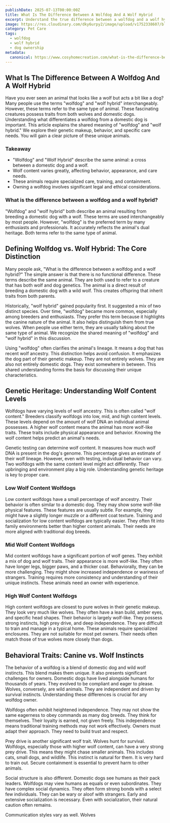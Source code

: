 ```yaml
---
publishDate: 2025-07-13T00:00:00Z
title: What Is The Difference Between A Wolfdog And A Wolf Hybrid
excerpt: Understand the true difference between a wolfdog and a wolf hybrid. Learn about their unique traits, care, and legal considerations for these fascinating animals.
image: https://res.cloudinary.com/dky6urpy2/image/upload/v1752338607/blog_image_1752338607_weras6.webp
category: Pet Care
tags:
  - wolfdog
  - wolf hybrid
  - dog ownership
metadata:
  canonical: https://www.cosyhomecreation.com/what-is-the-difference-between-a-wolfdog-and-a-wolf-hybrid
---
```


## What Is The Difference Between A Wolfdog And A Wolf Hybrid

Have you ever seen an animal that looks like a wolf but acts a bit like a dog? Many people use the terms "wolfdog" and "wolf hybrid" interchangeably. However, these terms refer to the same type of animal. These fascinating creatures possess traits from both wolves and domestic dogs. Understanding what differentiates a wolfdog from a domestic dog is important. This article explains the shared meaning of "wolfdog" and "wolf hybrid." We explore their genetic makeup, behavior, and specific care needs. You will gain a clear picture of these unique animals.

### Takeaway

*   "Wolfdog" and "Wolf Hybrid" describe the same animal: a cross between a domestic dog and a wolf.
*   Wolf content varies greatly, affecting behavior, appearance, and care needs.
*   These animals require specialized care, training, and containment.
*   Owning a wolfdog involves significant legal and ethical considerations.

### What is the difference between a wolfdog and a wolf hybrid?

"Wolfdog" and "wolf hybrid" both describe an animal resulting from breeding a domestic dog with a wolf. These terms are used interchangeably by most people. However, "wolfdog" is the preferred term by many enthusiasts and professionals. It accurately reflects the animal's dual heritage. Both terms refer to the same type of animal.

## Defining Wolfdog vs. Wolf Hybrid: The Core Distinction

Many people ask, "What is the difference between a wolfdog and a wolf hybrid?" The simple answer is that there is no functional difference. These terms describe the same animal. They are both used to refer to a creature that has both wolf and dog genetics. The animal is a direct result of breeding a domestic dog with a wild wolf. This creates offspring that inherit traits from both parents.

Historically, "wolf hybrid" gained popularity first. It suggested a mix of two distinct species. Over time, "wolfdog" became more common, especially among breeders and enthusiasts. They prefer this term because it highlights the canine nature of the animal. It also helps distinguish them from true wolves. When people use either term, they are usually talking about the same type of animal. We recognize the shared meaning of "wolfdog" and "wolf hybrid" in this discussion.

Using "wolfdog" often clarifies the animal's lineage. It means a dog that has recent wolf ancestry. This distinction helps avoid confusion. It emphasizes the dog part of their genetic makeup. They are not entirely wolves. They are also not entirely domestic dogs. They exist somewhere in between. This shared understanding forms the basis for discussing their unique characteristics.

## Genetic Heritage: Understanding Wolf Content Levels

Wolfdogs have varying levels of wolf ancestry. This is often called "wolf content." Breeders classify wolfdogs into low, mid, and high content levels. These levels depend on the amount of wolf DNA an individual animal possesses. A higher wolf content means the animal has more wolf-like traits. These traits include physical appearance and behavior. Knowing the wolf content helps predict an animal's needs.

Genetic testing can determine wolf content. It measures how much wolf DNA is present in the dog's genome. This percentage gives an estimate of their wolf lineage. However, even with testing, individual behavior can vary. Two wolfdogs with the same content level might act differently. Their upbringing and environment play a big role. Understanding genetic heritage is key to proper care.

### Low Wolf Content Wolfdogs

Low content wolfdogs have a small percentage of wolf ancestry. Their behavior is often similar to a domestic dog. They may show some wolf-like physical features. These features are usually subtle. For example, they might have a slightly longer muzzle or a different coat texture. Training and socialization for low content wolfdogs are typically easier. They often fit into family environments better than higher content animals. Their needs are more aligned with traditional dog breeds.

### Mid Wolf Content Wolfdogs

Mid content wolfdogs have a significant portion of wolf genes. They exhibit a mix of dog and wolf traits. Their appearance is more wolf-like. They often have longer legs, bigger paws, and a thicker coat. Behaviorally, they can be more challenging. They might show increased independence or wariness of strangers. Training requires more consistency and understanding of their unique instincts. These animals need an owner with experience.

### High Wolf Content Wolfdogs

High content wolfdogs are closest to pure wolves in their genetic makeup. They look very much like wolves. They often have a lean build, amber eyes, and specific head shapes. Their behavior is largely wolf-like. They possess strong instincts, high prey drive, and deep independence. They are difficult to train and manage in a typical home. These animals require specialized enclosures. They are not suitable for most pet owners. Their needs often match those of true wolves more closely than dogs.

## Behavioral Traits: Canine vs. Wolf Instincts

The behavior of a wolfdog is a blend of domestic dog and wild wolf instincts. This blend makes them unique. It also presents significant challenges for owners. Domestic dogs have lived alongside humans for thousands of years. They evolved to be compliant and eager to please. Wolves, conversely, are wild animals. They are independent and driven by survival instincts. Understanding these differences is crucial for any wolfdog owner.

Wolfdogs often exhibit heightened independence. They may not show the same eagerness to obey commands as many dog breeds. They think for themselves. Their loyalty is earned, not given freely. This independence means traditional training methods may not work effectively. Owners must adapt their approach. They need to build trust and respect.

Prey drive is another significant wolf trait. Wolves hunt for survival. Wolfdogs, especially those with higher wolf content, can have a very strong prey drive. This means they might chase smaller animals. This includes cats, small dogs, and wildlife. This instinct is natural for them. It is very hard to train out. Secure containment is essential to prevent harm to other animals.

Social structure is also different. Domestic dogs see humans as their pack leaders. Wolfdogs may view humans as equals or even subordinates. They have complex social dynamics. They often form strong bonds with a select few individuals. They can be wary or aloof with strangers. Early and extensive socialization is necessary. Even with socialization, their natural caution often remains.

Communication styles vary as well. Wolves